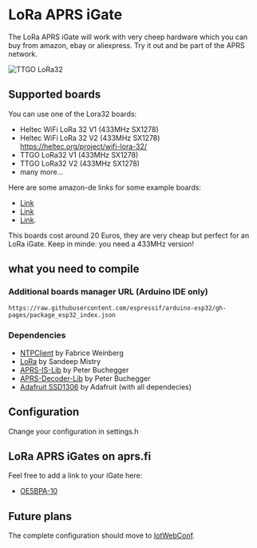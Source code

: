 # LoRa APRS iGate

The LoRa APRS iGate will work with very cheep hardware which you can buy from amazon, ebay or aliexpress.
Try it out and be part of the APRS network.

![TTGO LoRa32](pics/iGate.png)

## Supported boards

You can use one of the Lora32 boards:

* Heltec WiFi LoRa 32 V1 (433MHz SX1278)
* Heltec WiFi LoRa 32 V2 (433MHz SX1278) https://heltec.org/project/wifi-lora-32/
* TTGO LoRa32 V1 (433MHz SX1278)
* TTGO LoRa32 V2 (433MHz SX1278)
* many more...

Here are some amazon-de links for some example boards:
* [Link](https://www.amazon.de/gp/product/B07VPHYYJD/)
* [Link](https://www.amazon.de/gp/product/B078LXL5ZK/)
* [Link](https://www.amazon.de/gp/product/B07QRG89ZV/).

This boards cost around 20 Euros, they are very cheap but perfect for an LoRa iGate.
Keep in minde: you need a 433MHz version!

## what you need to compile

### Additional boards manager URL (Arduino IDE only)

```
https://raw.githubusercontent.com/espressif/arduino-esp32/gh-pages/package_esp32_index.json
```

### Dependencies

* [NTPClient](https://github.com/arduino-libraries/NTPClient) by Fabrice Weinberg
* [LoRa](https://github.com/sandeepmistry/arduino-LoRa) by Sandeep Mistry
* [APRS-IS-Lib](https://github.com/peterus/APRS-IS-Lib) by Peter Buchegger
* [APRS-Decoder-Lib](https://github.com/peterus/APRS-Decoder-Lib) by Peter Buchegger
* [Adafruit SSD1306](https://github.com/adafruit/Adafruit_SSD1306) by Adafruit (with all dependecies)

## Configuration

Change your configuration in settings.h

## LoRa APRS iGates on aprs.fi

Feel free to add a link to your iGate here:

* [OE5BPA-10](https://aprs.fi/info/a/OE5BPA-10)

## Future plans

The complete configuration should move to [IotWebConf](https://github.com/prampec/IotWebConf).
